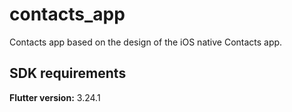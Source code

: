 # contacts_app

Contacts app based on the design of the iOS native Contacts app.

## SDK requirements

**Flutter version:** 3.24.1
